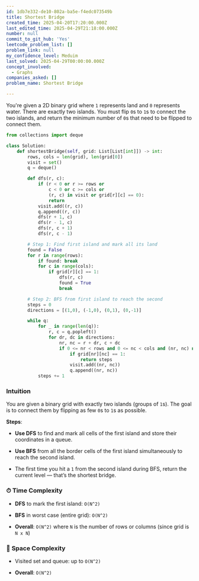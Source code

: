 ```yaml
---
id: 1db7e332-de10-802a-ba5e-f4edc073549b
title: Shortest Bridge
created_time: 2025-04-20T17:20:00.000Z
last_edited_time: 2025-04-29T21:18:00.000Z
number: null
commit_to_git_hub: 'Yes'
leetcode_problem_list: []
problem_link: null
my_confidence_level: Meduim
last_solved: 2025-04-29T00:00:00.000Z
concept_involved:
  - Graphs
companies_asked: []
problem_name: Shortest Bridge

---
```


You're given a 2D binary grid where `1` represents land and `0` represents water. There are exactly two islands. You must flip `0`s to `1`s to connect the two islands, and return the minimum number of `0`s that need to be flipped to connect them.

```python
from collections import deque

class Solution:
    def shortestBridge(self, grid: List[List[int]]) -> int:
        rows, cols = len(grid), len(grid[0])
        visit = set()
        q = deque()

        def dfs(r, c):
            if (r < 0 or r >= rows or 
                c < 0 or c >= cols or 
                (r, c) in visit or grid[r][c] == 0):
                return
            visit.add((r, c))
            q.append((r, c))
            dfs(r + 1, c)
            dfs(r - 1, c)
            dfs(r, c + 1)
            dfs(r, c - 1)

        # Step 1: Find first island and mark all its land
        found = False
        for r in range(rows):
            if found: break
            for c in range(cols):
                if grid[r][c] == 1:
                    dfs(r, c)
                    found = True
                    break

        # Step 2: BFS from first island to reach the second
        steps = 0
        directions = [(1,0), (-1,0), (0,1), (0,-1)]

        while q:
            for _ in range(len(q)):
                r, c = q.popleft()
                for dr, dc in directions:
                    nr, nc = r + dr, c + dc
                    if 0 <= nr < rows and 0 <= nc < cols and (nr, nc) not in visit:
                        if grid[nr][nc] == 1:
                            return steps
                        visit.add((nr, nc))
                        q.append((nr, nc))
            steps += 1


```

### **Intuition**

You are given a binary grid with exactly two islands (groups of `1`s). The goal is to connect them by flipping as few `0`s to `1`s as possible.

**Steps**:

*   **Use DFS** to find and mark all cells of the first island and store their coordinates in a queue.

*   **Use BFS** from all the border cells of the first island simultaneously to reach the second island.

*   The first time you hit a `1` from the second island during BFS, return the current level — that’s the shortest bridge.

### ⏱ **Time Complexity**

*   **DFS** to mark the first island: `O(N^2)`

*   **BFS** in worst case (entire grid): `O(N^2)`

*   **Overall**: `O(N^2)` where `N` is the number of rows or columns (since grid is `N x N`)

### 💾 **Space Complexity**

*   Visited set and queue: up to `O(N^2)`

*   **Overall**: `O(N^2)`
